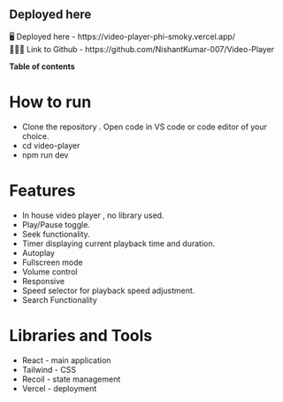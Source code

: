 ## Deployed here
<aside>
🖥️ Deployed here - https://video-player-phi-smoky.vercel.app/

</aside>

<aside>
🧑🏼‍💻 Link to Github - https://github.com/NishantKumar-007/Video-Player

</aside>

**Table of contents**

# How to run

- Clone the repository . Open code in VS code or code editor of your choice.
- cd video-player
- npm run dev

# Features

- In house video player , no library used.
- Play/Pause toggle.
- Seek functionality.
- Timer displaying current playback time and duration.
- Autoplay
- Fullscreen mode
- Volume control
- Responsive
- Speed selector for playback speed adjustment.
- Search Functionality

# Libraries and Tools

- React - main application
- Tailwind - CSS
- Recoil - state management
- Vercel - deployment
